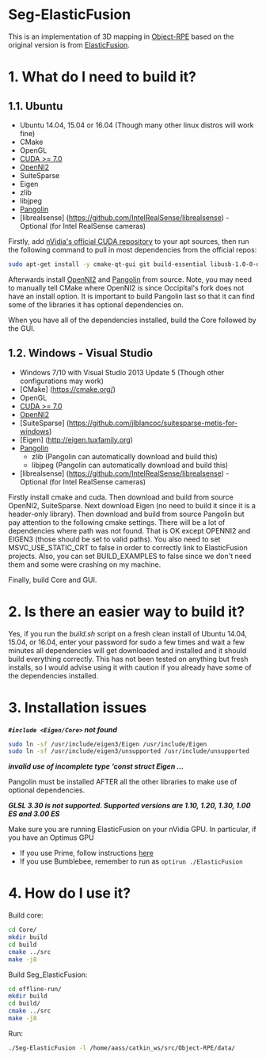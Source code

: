 # Seg-ElasticFusion #
This is an implementation of 3D mapping in [Object-RPE](https://sites.google.com/view/object-rpe) based on the original version is from [ElasticFusion](https://github.com/mp3guy/ElasticFusion). 

# 1. What do I need to build it? #

## 1.1. Ubuntu ##

* Ubuntu 14.04, 15.04 or 16.04 (Though many other linux distros will work fine)
* CMake
* OpenGL
* [CUDA >= 7.0](https://developer.nvidia.com/cuda-downloads)
* [OpenNI2](https://github.com/occipital/OpenNI2)
* SuiteSparse
* Eigen
* zlib
* libjpeg
* [Pangolin](https://github.com/stevenlovegrove/Pangolin)
* [librealsense] (https://github.com/IntelRealSense/librealsense) - Optional (for Intel RealSense cameras)

Firstly, add [nVidia's official CUDA repository](https://developer.nvidia.com/cuda-downloads) to your apt sources, then run the following command to pull in most dependencies from the official repos:

```bash
sudo apt-get install -y cmake-qt-gui git build-essential libusb-1.0-0-dev libudev-dev openjdk-7-jdk freeglut3-dev libglew-dev cuda-7-5 libsuitesparse-dev libeigen3-dev zlib1g-dev libjpeg-dev
```

Afterwards install [OpenNI2](https://github.com/occipital/OpenNI2) and [Pangolin](https://github.com/stevenlovegrove/Pangolin) from source. Note, you may need to manually tell CMake where OpenNI2 is since Occipital's fork does not have an install option. It is important to build Pangolin last so that it can find some of the libraries it has optional dependencies on. 

When you have all of the dependencies installed, build the Core followed by the GUI. 

## 1.2. Windows - Visual Studio ##
* Windows 7/10 with Visual Studio 2013 Update 5 (Though other configurations may work)
* [CMake] (https://cmake.org/)
* OpenGL
* [CUDA >= 7.0](https://developer.nvidia.com/cuda-downloads)
* [OpenNI2](https://github.com/occipital/OpenNI2)
* [SuiteSparse] (https://github.com/jlblancoc/suitesparse-metis-for-windows)
* [Eigen] (http://eigen.tuxfamily.org)
* [Pangolin](https://github.com/stevenlovegrove/Pangolin)
  * zlib (Pangolin can automatically download and build this)
  * libjpeg (Pangolin can automatically download and build this)
* [librealsense] (https://github.com/IntelRealSense/librealsense) - Optional (for Intel RealSense cameras)

Firstly install cmake and cuda. Then download and build from source OpenNI2, SuiteSparse. Next download Eigen (no need to build it since it is a header-only library). Then download and build from source Pangolin but pay attention to the following cmake settings. There will be a lot of dependencies where path was not found. That is OK except OPENNI2 and EIGEN3 (those should be set to valid paths). You also need to set MSVC_USE_STATIC_CRT to false in order to correctly link to ElasticFusion projects. Also, you can set BUILD_EXAMPLES to false since we don't need them and some were crashing on my machine.

Finally, build Core and GUI.


# 2. Is there an easier way to build it? #
Yes, if you run the *build.sh* script on a fresh clean install of Ubuntu 14.04, 15.04, or 16.04, enter your password for sudo a few times and wait a few minutes all dependencies will get downloaded and installed and it should build everything correctly. This has not been tested on anything but fresh installs, so I would advise using it with caution if you already have some of the dependencies installed.

# 3. Installation issues #

***`#include <Eigen/Core>` not found***

```bash
sudo ln -sf /usr/include/eigen3/Eigen /usr/include/Eigen
sudo ln -sf /usr/include/eigen3/unsupported /usr/include/unsupported
```

***invalid use of incomplete type ‘const struct Eigen ...***

Pangolin must be installed AFTER all the other libraries to make use of optional dependencies.

***GLSL 3.30 is not supported. Supported versions are 1.10, 1.20, 1.30, 1.00 ES and 3.00 ES***

Make sure you are running ElasticFusion on your nVidia GPU. In particular, if you have an Optimus GPU
- If you use Prime, follow instructions [here](http://askubuntu.com/questions/661922/how-am-i-supposed-to-use-nvidia-prime)
- If you use Bumblebee, remember to run as `optirun ./ElasticFusion`

# 4. How do I use it? #

Build core:
```bash
cd Core/
mkdir build
cd build
cmake ../src
make -j8
```

Build Seg_ElasticFusion:
```bash
cd offline-run/
mkdir build
cd build/
cmake ../src
make -j8
```

Run:
```bash
./Seg-ElasticFusion -l /home/aass/catkin_ws/src/Object-RPE/data/
```